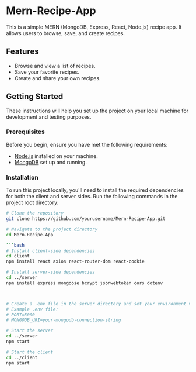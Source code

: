 # Mern-Recipe-App

This is a simple MERN (MongoDB, Express, React, Node.js) recipe app. It allows users to browse, save, and create recipes.


## Features

- Browse and view a list of recipes.
- Save your favorite recipes.
- Create and share your own recipes.

## Getting Started

These instructions will help you set up the project on your local machine for development and testing purposes.


### Prerequisites

Before you begin, ensure you have met the following requirements:

- [Node.js](https://nodejs.org/) installed on your machine.
- [MongoDB](https://www.mongodb.com/) set up and running.



### Installation

To run this project locally, you'll need to install the required dependencies for both the client and server sides. Run the following commands in the project root directory:


```bash
# Clone the repository
git clone https://github.com/yourusername/Mern-Recipe-App.git

# Navigate to the project directory
cd Mern-Recipe-App

```bash
# Install client-side dependencies
cd client
npm install react axios react-router-dom react-cookie

# Install server-side dependencies
cd ../server
npm install express mongoose bcrypt jsonwebtoken cors dotenv



# Create a .env file in the server directory and set your environment variables, including your MongoDB connection string.
# Example .env file:
# PORT=5000
# MONGODB_URI=your-mongodb-connection-string

# Start the server
cd ../server
npm start

# Start the client
cd ../client
npm start





   

